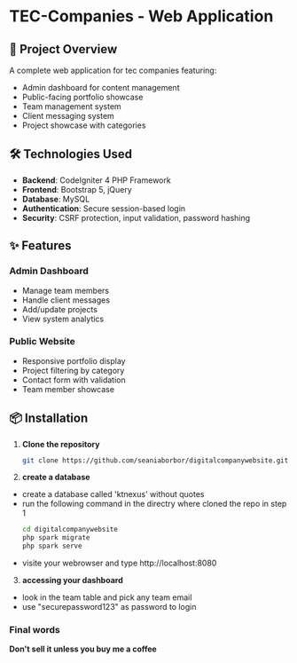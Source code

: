 # TEC-Companies - Web Application



## 🚀 Project Overview

A complete web application for tec companies featuring:
- Admin dashboard for content management
- Public-facing portfolio showcase
- Team management system
- Client messaging system
- Project showcase with categories

## 🛠️ Technologies Used

- **Backend**: CodeIgniter 4 PHP Framework
- **Frontend**: Bootstrap 5, jQuery
- **Database**: MySQL
- **Authentication**: Secure session-based login
- **Security**: CSRF protection, input validation, password hashing

## ✨ Features

### Admin Dashboard
- Manage team members
- Handle client messages
- Add/update projects
- View system analytics

### Public Website
- Responsive portfolio display
- Project filtering by category
- Contact form with validation
- Team member showcase

## 📦 Installation

1. **Clone the repository**
   ```bash
   git clone https://github.com/seaniaborbor/digitalcompanywebsite.git

2. **create a database**
- create a database called 'ktnexus' without quotes
- run the following command in the directry where cloned the repo in step 1
    ```bash
   cd digitalcompanywebsite
   php spark migrate
   php spark serve

- visite your webrowser and type http://localhost:8080

3. **accessing your dashboard**
- look in the team table and pick any team email
- use "securepassword123" as password to login

### Final words
**Don't sell it unless you buy me a coffee**
